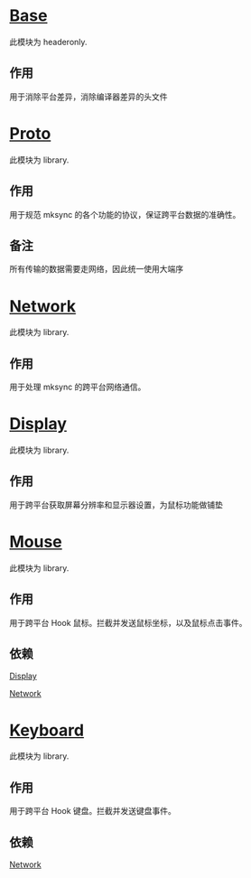 

# [Base](./Base/Base.md)<a id="Base"></a>
此模块为 headeronly.

## 作用
用于消除平台差异，消除编译器差异的头文件

# [Proto](./Proto/Proto.md)<a id="Proto"></a>
此模块为 library.

## 作用
用于规范 mksync 的各个功能的协议，保证跨平台数据的准确性。

## 备注
所有传输的数据需要走网络，因此统一使用大端序

# [Network](./Network/Network.md)<a id="Network"></a>
此模块为 library.

## 作用
用于处理 mksync 的跨平台网络通信。

# [Display](./Display/Display.md)<a id="Display"></a>
此模块为 library.

## 作用
用于跨平台获取屏幕分辨率和显示器设置，为鼠标功能做铺垫

# [Mouse](./Mouse/Mouse.md)<a id="Mouse"></a>
此模块为 library.

## 作用
用于跨平台 Hook 鼠标。拦截并发送鼠标坐标，以及鼠标点击事件。

## 依赖
[Display](#Display)

[Network](#Network)

# [Keyboard](./Keyboard/Keyboard.md)<a id="Keyboard"></a>
此模块为 library.

## 作用
用于跨平台 Hook 键盘。拦截并发送键盘事件。

## 依赖
[Network](#Network)